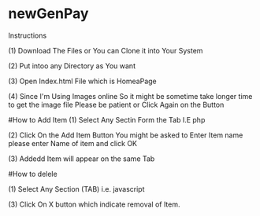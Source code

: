 # newGenPay
Instructions

(1) Download The Files or You can Clone it into Your System

(2) Put intoo any Directory as You want

(3) Open Index.html File which is HomeaPage

(4) Since I'm Using Images online So it might be sometime take longer time to get the image file Please be patient or Click Again on the Button 

#How to Add Item
(1) Select Any Sectin Form the Tab I.E php

(2) Click On the Add Item Button You might be asked to Enter Item name please enter Name of item and click OK

(3) Addedd Item will appear on the same Tab 

#How to delele 

(1) Select Any Section (TAB) i.e. javascript 

(3) Click On X button which indicate removal of Item.


